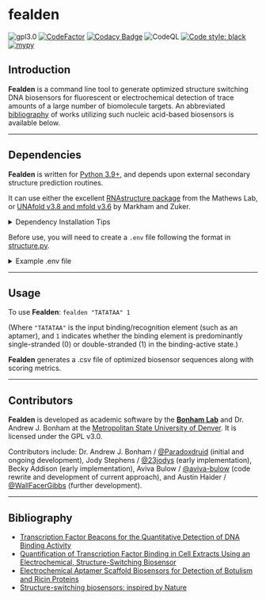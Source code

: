 # fealden

![gpl3.0](https://img.shields.io/github/license/Paradoxdruid/academia-admin-automation.svg "Licensed under GPL 3.0")  [![CodeFactor](https://www.codefactor.io/repository/github/paradoxdruid/fealden/badge)](https://www.codefactor.io/repository/github/paradoxdruid/fealden)  [![Codacy Badge](https://app.codacy.com/project/badge/Grade/520de6c0a1aa463b8b12f4ddc746b4d3)](https://www.codacy.com/gh/Paradoxdruid/fealden/dashboard?utm_source=github.com&amp;utm_medium=referral&amp;utm_content=Paradoxdruid/fealden&amp;utm_campaign=Badge_Grade) ![CodeQL](https://github.com/Paradoxdruid/fealden/workflows/codeql/badge.svg) [![Code style: black](https://img.shields.io/badge/code%20style-black-000000.svg)](https://github.com/ambv/black) [![mypy](https://img.shields.io/badge/%20type_checker-mypy-%231674b1?style=flat)](https://github.com/python/mypy)

## Introduction

**Fealden** is a command line tool to generate optimized structure switching DNA biosensors for fluorescent or electrochemical detection of trace amounts of a large number of biomolecule targets.  An abbreviated [bibliography](#bibliography) of works utilizing such nucleic acid-based biosensors is available below.

-------------------------

## Dependencies

**Fealden** is written for [Python 3.9+](https://www.python.org/), and depends upon external secondary structure prediction routines.

It can use either the excellent [RNAstructure package](https://rna.urmc.rochester.edu/RNAstructure.html) from the Mathews Lab, or [UNAfold v3.8 and mfold v3.6](http://www.unafold.org/) by Markham and Zuker.

<details>
  <summary>Dependency Installation Tips</summary>

### RNAstructure

* available from the Mathews lab at <https://rna.urmc.rochester.edu/RNAstructure.html>
* fealden requires the "text" interface version, for your operating system
* has a python_interface available, but requires C++ compilation step
* RNAstructure version 6.4 needs corrections in `rna_sources.h` in the `python_interface` folder:
  * all references to `TurboFold` directory need to be replaced with `src` directory
  * can use command `sed -i 's/TurboFold\/src\//g' rna_sources.h` to correct
* requires installation of [swig](https://github.com/swig/swig)
  * such as `pip install swig` or `conda install swig`
* once `swig` installed and `rna_sources.h` corrected, enter the `python_interface` directory and run:
  * `make swig`
  * `make interface-from-distutils`
  * update `.env` file (see below) with path to RNAstructure

### UNAfold and mfold

* version 3.8 of UNAfold is available from sourceforge: <https://rnaspace.sourceforge.net/software/unafold-3.8.tar.gz>
* once unzipped, enter the `unafold-3.8` directory and run:
  * `./configure --prefix=/A/GOOD/PATH/FOR/USER` (for instance, `/home/user/unafold-final`)
  * `make`
  * `make install`
  * update `.env` file (see below) with path to `HYBRID_SS_MIN` in Unafold
* You will also need the program `sir_graph` included in version 3.6 of mfold, available at <http://www.unafold.org/download/mfold-3.6.tar.gz>
* once unzipped, enter the `mfold-3.6` directory and run:
  * `./configure --prefix=/A/GOOD/PATH/FOR/USER` (for instance, `/home/user/mfold-final`)
  * `make`
  * `make install`
  * update `.env` file (see below) with path to `SIR_GRAPH` in Unafold

</details>

Before use, you will need to create a `.env` file following the format in [structure.py](fealden/structure.py).

<details>
  <summary>Example .env file</summary>

```env
FEALDEN_BACKEND=mfold   # either 'mfold' or 'rnastructure'
HYBRID_SS_MIN=/home/username/unafold-new/bin/hybrid-ss-min
SIR_GRAPH=/home/username/mfold/bin/sir_graph
RNASTRUCTURE=/home/username/RNAstructure
```

</details>

-------------------------

## Usage

To use **Fealden**:
`fealden "TATATAA" 1`

(Where `"TATATAA"` is the input binding/recognition element (such as an aptamer), and `1` indicates whether the binding element is predominantly single-stranded (0) or double-stranded (1) in the binding-active state.)

**Fealden** generates a .csv file of optimized biosensor sequences along with scoring metrics.

-------------------------

## Contributors

**Fealden** is developed as academic software by the **[Bonham Lab](http://www.bonhamlab.com)** and Dr. Andrew J. Bonham at the [Metropolitan State University of Denver](http://www.msudenver.edu).  It is licensed under the GPL v3.0.  

Contributors include: Dr. Andrew J. Bonham / [@Paradoxdruid]( https://github.com/Paradoxdruid ) (initial and ongoing development), Jody Stephens / [@23jodys]( https://github.com/23jodys ) (early implementation), Becky Addison (early implementation), Aviva Bulow / [@aviva-bulow]( https://github.com/aviva-bulow ) (code rewrite and development of current approach), and Austin Haider / [@WallFacerGibbs]( https://github.com/wallfacergibbs ) (further development).

-------------------------

## Bibliography

* [Transcription Factor Beacons for the Quantitative Detection of DNA Binding Activity](http://dx.doi.org/10.1021/ja204775k)
* [Quantification of Transcription Factor Binding in Cell Extracts Using an Electrochemical, Structure-Switching Biosensor](http://dx.doi.org/10.1021/ja2115663)
* [Electrochemical Aptamer Scaffold Biosensors for Detection of Botulism and Ricin Proteins](http://dx.doi.org/10.1007/978-1-4939-6958-6_2)
* [Structure-switching biosensors: inspired by Nature](https://doi.org/10.1016/j.sbi.2010.05.001)
